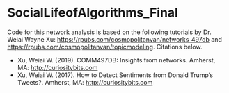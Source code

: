 # SocialLifeofAlgorithms_Final

Code for this network analysis is based on the following tutorials by Dr. Weiai Wayne Xu: https://rpubs.com/cosmopolitanvan/networks_497db and https://rpubs.com/cosmopolitanvan/topicmodeling. Citations below.

- Xu, Weiai W. (2019). COMM497DB: Insights from networks. Amherst, MA: http://curiositybits.com
- Xu, Weiai W. (2017). How to Detect Sentiments from Donald Trump’s Tweets?. Amherst, MA: http://curiositybits.com
